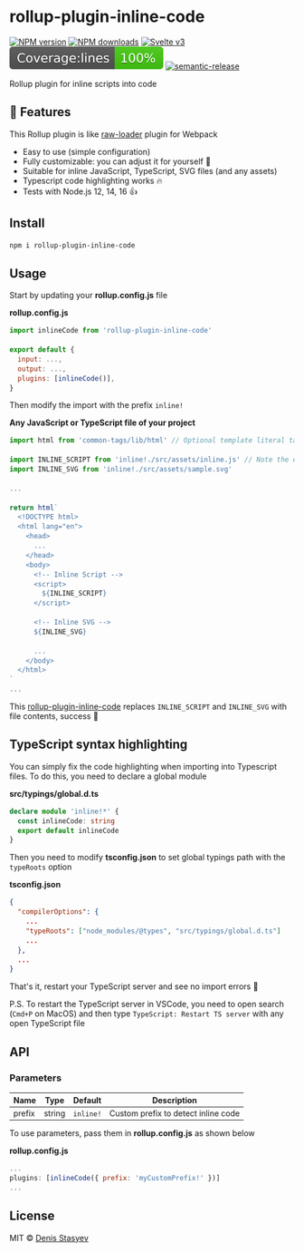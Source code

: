 # rollup-plugin-inline-code

[![NPM version](https://img.shields.io/npm/v/rollup-plugin-inline-code.svg?style=flat)](https://www.npmjs.com/package/rollup-plugin-inline-code) [![NPM downloads](https://img.shields.io/npm/dm/rollup-plugin-inline-code.svg?style=flat)](https://www.npmjs.com/package/rollup-plugin-inline-code) [![Svelte v3](https://img.shields.io/badge/rollup-blueviolet.svg)](https://rollupjs.org/) ![Coverage](./coverage/badge-lines.svg) [![semantic-release](https://img.shields.io/badge/%20%20%F0%9F%93%A6%F0%9F%9A%80-semantic--release-e10079.svg)](https://github.com/semantic-release/semantic-release)

Rollup plugin for inline scripts into code

## :rocket: Features

This Rollup plugin is like [raw-loader](https://v4.webpack.js.org/loaders/raw-loader/) plugin for Webpack

- Easy to use (simple configuration)
- Fully customizable: you can adjust it for yourself :t-rex:
- Suitable for inline JavaScript, TypeScript, SVG files (and any assets)
- Typescript code highlighting works :fire:
- Tests with Node.js 12, 14, 16 :+1:

## Install

```bash
npm i rollup-plugin-inline-code
```

## Usage

Start by updating your **rollup.config.js** file

**rollup.config.js**

```javascript
import inlineCode from 'rollup-plugin-inline-code'

export default {
  input: ...,
  output: ...,
  plugins: [inlineCode()],
}
```

Then modify the import with the prefix `inline!`

**Any JavaScript or TypeScript file of your project**

```javascript
import html from 'common-tags/lib/html' // Optional template literal tag function to remove spaces inside HTML-like string

import INLINE_SCRIPT from 'inline!./src/assets/inline.js' // Note the extension is important here (not to be missed)
import INLINE_SVG from 'inline!./src/assets/sample.svg'

...

return html`
  <!DOCTYPE html>
  <html lang="en">
    <head>
      ...
    </head>
    <body>
      <!-- Inline Script -->
      <script>
        ${INLINE_SCRIPT}
      </script>

      <!-- Inline SVG -->
      ${INLINE_SVG}

      ...
    </body>
  </html>
`
...
```

This [rollup-plugin-inline-code](https://github.com/denisstasyev/rollup-plugin-inline-code) replaces `INLINE_SCRIPT` and `INLINE_SVG` with file contents, success :confetti_ball:

## TypeScript syntax highlighting

You can simply fix the code highlighting when importing into Typescript files. To do this, you need to declare a global module

**src/typings/global.d.ts**

```typescript
declare module 'inline!*' {
  const inlineCode: string
  export default inlineCode
}
```

Then you need to modify **tsconfig.json** to set global typings path with the `typeRoots` option

**tsconfig.json**

```json
{
  "compilerOptions": {
    ...
    "typeRoots": ["node_modules/@types", "src/typings/global.d.ts"]
	...
  },
  ...
}
```

That's it, restart your TypeScript server and see no import errors :tada:

P.S. To restart the TypeScript server in VSCode, you need to open search (`Cmd+P` on MacOS) and then type `TypeScript: Restart TS server` with any open TypeScript file

## API

### Parameters

| Name   | Type   | Default   | Description                         |
| ------ | ------ | --------- | ----------------------------------- |
| prefix | string | `inline!` | Custom prefix to detect inline code |

To use parameters, pass them in **rollup.config.js** as shown below

**rollup.config.js**

```javascript
...
plugins: [inlineCode({ prefix: 'myCustomPrefix!' })]
...
```

## License

MIT &copy; [Denis Stasyev](https://github.com/denisstasyev)
